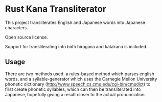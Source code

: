 #  Rust Kana Transliterator

This project transliterates English and Japanese words into Japanese characters.

Open source license.

Support for transliterating into both hiragana and katakana is included.

## Usage


There are two methods used: a rules-based method which parses english words, and a syllable-generator which uses the Carnegie Mellon University phonetic dictionary (http://www.speech.cs.cmu.edu/cgi-bin/cmudict) to first create phonetic syllables, which can then be transliterated into Japanese, hopefully giving a result closer to the actual pronunciation.
